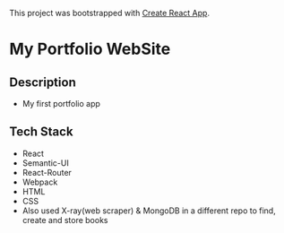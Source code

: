 This project was bootstrapped with [Create React App](https://github.com/facebookincubator/create-react-app).

# My Portfolio WebSite

## Description
 - My first portfolio app


## Tech Stack
 - React
 - Semantic-UI
 - React-Router
 - Webpack
 - HTML
 - CSS
 - Also used X-ray(web scraper) & MongoDB in a different repo to find, create and store books
